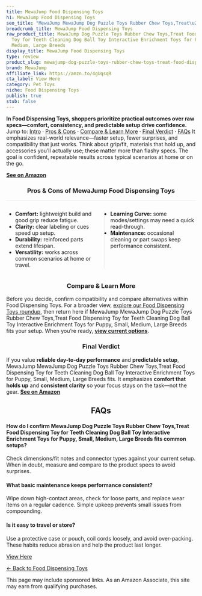 ```yaml
---
title: MewaJump Food Dispensing Toys
h1: MewaJump Food Dispensing Toys
seo_title: "MewaJump MewaJump Dog Puzzle Toys Rubber Chew Toys,Treat\u2026"
breadcrumb_title: MewaJump Food Dispensing Toys
raw_product_title: MewaJump Dog Puzzle Toys Rubber Chew Toys,Treat Food Dispensing
  Toy for Teeth Cleaning Dog Ball Toy Interactive Enrichment Toys for Puppy, Small,
  Medium, Large Breeds
display_title: MewaJump Food Dispensing Toys
type: review
product_slug: mewajump-dog-puzzle-toys-rubber-chew-toys-treat-food-dispensing-toy-for-b7fb55f3
brand: MewaJump
affiliate_link: https://amzn.to/4gUqsqR
cta_label: View Here
category: Pet Toys
niche: Food Dispensing Toys
publish: true
stub: false
---
```


<div id="intro" class="full-width"><p><strong>In Food Dispensing Toys, shoppers prioritize practical outcomes over raw specs&mdash;comfort, consistency, and predictable setup drive confidence.</strong> Jump to: <a href="#intro">Intro</a> · <a href="#pros-cons">Pros &amp; Cons</a> · <a href="#compare-more">Compare &amp; Learn More</a> · <a href="#verdict">Final Verdict</a> · <a href="#faqs">FAQs</a> It emphasizes real-world relevance&mdash;faster setup, fewer surprises, and compatibility that just works. Think about grip/fit, materials that hold up, and accessories you’ll actually use; these matter more than flashy specs. The goal is confident, repeatable results across typical scenarios at home or on the go.</p><p><a href="https://amzn.to/4gUqsqR" rel="nofollow sponsored noopener" target="_blank"><strong>See on Amazon</strong></a></p></div>
<h3 id="pros-cons" style="text-align:center;">Pros &amp; Cons of MewaJump Food Dispensing Toys</h3>
<div class="pc-grid" style="display:grid;grid-template-columns:1fr 1fr;gap:16px;border-top:1px solid #e5e7eb;padding-top:12px;">
  <ul>
    <li><strong>Comfort:</strong> lightweight build and good grip reduce fatigue.</li>
    <li><strong>Clarity:</strong> clear labeling or cues speed up setup.</li>
    <li><strong>Durability:</strong> reinforced parts extend lifespan.</li>
    <li><strong>Versatility:</strong> works across common scenarios at home or travel.</li>
  </ul>
  <ul style="border-left:1px solid #e5e7eb;padding-left:16px;">
    <li><strong>Learning Curve:</strong> some modes/settings may need a quick read-through.</li>
    <li><strong>Maintenance:</strong> occasional cleaning or part swaps keep performance consistent.</li>
  </ul>
</div>


<h3 id="compare-more" style="text-align:center;">Compare &amp; Learn More</h3>
<p>Before you decide, confirm compatibility and compare alternatives within Food Dispensing Toys. For a broader view, <a href="#">explore our Food Dispensing Toys roundup</a>, then return here if MewaJump MewaJump Dog Puzzle Toys Rubber Chew Toys,Treat Food Dispensing Toy for Teeth Cleaning Dog Ball Toy Interactive Enrichment Toys for Puppy, Small, Medium, Large Breeds fits your setup. When you’re ready, <a href="https://amzn.to/4gUqsqR" rel="nofollow sponsored noopener" target="_blank"><strong>view current options</strong></a>.</p>

<h3 id="verdict" style="text-align:center;">Final Verdict</h3>
<p>If you value <strong>reliable day-to-day performance</strong> and <strong>predictable setup</strong>, MewaJump MewaJump Dog Puzzle Toys Rubber Chew Toys,Treat Food Dispensing Toy for Teeth Cleaning Dog Ball Toy Interactive Enrichment Toys for Puppy, Small, Medium, Large Breeds fits. It emphasizes <strong>comfort that holds up</strong> and <strong>consistent clarity</strong> so your focus stays on the task&mdash;not the gear. <a href="https://amzn.to/4gUqsqR" rel="nofollow sponsored noopener" target="_blank"><strong>See on Amazon</strong></a></p>

<h2 id="faqs" style="text-align:center;">FAQs</h2>
<h4><strong>How do I confirm MewaJump Dog Puzzle Toys Rubber Chew Toys,Treat Food Dispensing Toy for Teeth Cleaning Dog Ball Toy Interactive Enrichment Toys for Puppy, Small, Medium, Large Breeds fits common setups?</strong></h4>
<p>Check dimensions/fit notes and connector types against your current setup. When in doubt, measure and compare to the product specs to avoid surprises.</p>
<h4><strong>What basic maintenance keeps performance consistent?</strong></h4>
<p>Wipe down high-contact areas, check for loose parts, and replace wear items on a regular cadence. Simple upkeep prevents small issues from compounding.</p>
<h4><strong>Is it easy to travel or store?</strong></h4>
<p>Use a protective case or pouch, coil cords loosely, and avoid over-packing. These habits reduce abrasion and help the product last longer.</p>

<p><a class="btn" href="https://amzn.to/4gUqsqR" target="_blank" rel="nofollow sponsored noopener">View Here</a></p>
<p><a href="/roundups/pet-toys/food-dispensing-toys/">← Back to Food Dispensing Toys</a></p>
<aside class="disclosure">This page may include sponsored links. As an Amazon Associate, this site may earn from qualifying purchases.</aside>

